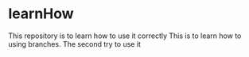 # learnHow
This repository is to learn how to use it correctly
This is to learn how to using branches.
The second try to use it 

